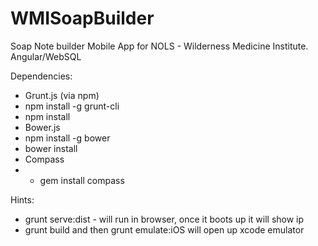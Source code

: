 WMISoapBuilder
==============

Soap Note builder Mobile App for NOLS - Wilderness Medicine Institute. Angular/WebSQL

Dependencies:
- Grunt.js (via npm)
 - npm install -g grunt-cli
 - npm install
- Bower.js
 - npm install -g bower
 - bower install
- Compass 
-  - gem install compass

Hints:
- grunt serve:dist  -  will run in browser, once it boots up it will show ip
- grunt build and then grunt emulate:iOS will open up xcode emulator
